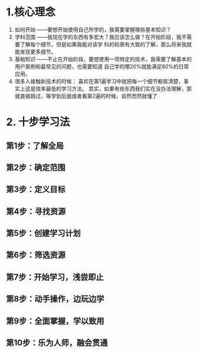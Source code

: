 # 1.核心理念
1. 如何开始 ——要想开始使用自己所学的，我需要掌握哪些基本知识？
2. 学科范围 ——我现在学的东西有多宏大？我应该怎么做？在开始阶段，我不需要了解每个细节，但是如果我能对该学
科的轮廓有大致的了解，那么将来我就能发现更多细节。
3. 基础知识 ——不止在开始阶段，要想使用一项特定的技术，我需要了解基本的用户案例和最常见的问题，也需要知道
自己学的哪20%就能满足80%的日常应用。
4. 很多人接触新技术的时候：
  喜欢在第1遍学习中就把每一个细节都抠清楚，事实上这是效率最低的学习方法。
  其实，如果有些东西我们实在没办法理解，那就直接跳过，等学到后面或者看第2遍的时候，自然而然就懂了

# 2. 十步学习法
## 第1步：了解全局
## 第2步：确定范围
## 第3步：定义目标
## 第4步：寻找资源
## 第5步：创建学习计划
## 第6步：筛选资源
## 第7步：开始学习，浅尝即止
## 第8步：动手操作，边玩边学
## 第9步：全面掌握，学以致用
## 第10步：乐为人师，融会贯通